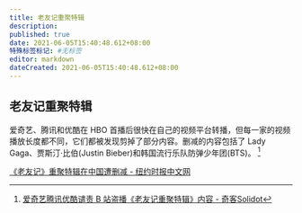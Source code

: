 ```yaml
---
title: 老友记重聚特辑
description:
published: true
date: 2021-06-05T15:40:48.612+08:00
特殊标签标记: #无标签
editor: markdown
dateCreated: 2021-06-05T15:40:48.612+08:00
---
```


## 老友记重聚特辑

爱奇艺、腾讯和优酷在 HBO 首播后很快在自己的视频平台转播，但每一家的视频播放长度都不同，它们都被发现剪掉了部分内容。删减的内容包括了 Lady Gaga、贾斯汀·比伯(Justin Bieber)和韩国流行乐队防弹少年团(BTS)。 [^soli]

[^soli]: [爱奇艺腾讯优酷谴责 B 站盗播《老友记重聚特辑》内容 - 奇客Solidot](https://web.archive.org/web/20210604040034/https://www.solidot.org/story?sid=67906)

[《老友记》重聚特辑在中国遭删减 - 纽约时报中文网](https://web.archive.org/web/20210603071353/https://cn.nytimes.com/china/20210531/friends-reunion-china/)
